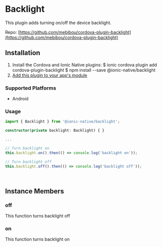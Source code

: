 # Backlight 


This plugin adds turning on/off the device backlight.


Repo: [https://github.com/mebibou/cordova-plugin-backlight](https://github.com/mebibou/cordova-plugin-backlight)



## Installation 

<ol>
<li>Install the Cordova and Ionic Native plugins:
<code-block language="shell">$ ionic cordova plugin add cordova-plugin-backlight
$ npm install --save @ionic-native/backlight
</code-block>
</li>
<li><a href="/docs/native/#Add_Plugins_to_Your_App_Module">Add this plugin to your app's module</a></li>
</ol>



### Supported Platforms

* Android




### Usage


```typescript
import { Backlight } from '@ionic-native/backlight';

constructor(private backlight: Backlight) { }

...

// Turn backlight on
this.backlight.on().then(() => console.log('backlight on'));

// Turn backlight off
this.backlight.off().then(() => console.log('backlight off'));

```




<p><br></p>

## Instance Members

### off

This function turns backlight off

### on

This function turns backlight on

<p><br></p>

